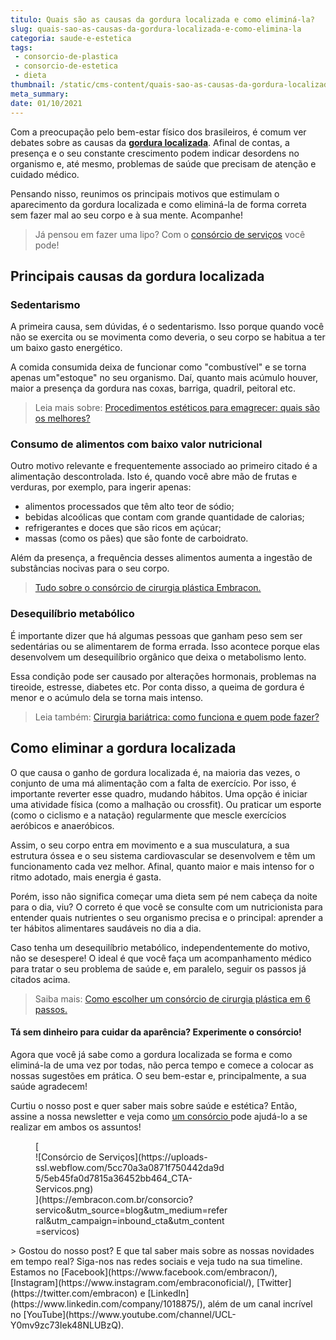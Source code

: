 ```yaml
---
titulo: Quais são as causas da gordura localizada e como eliminá-la?
slug: quais-sao-as-causas-da-gordura-localizada-e-como-elimina-la
categoria: saude-e-estetica
tags:
 - consorcio-de-plastica
 - consorcio-de-estetica
 - dieta
thumbnail: /static/cms-content/quais-sao-as-causas-da-gordura-localizada-e-como-elimina-la.jpg
meta_summary: 
date: 01/10/2021
---
```

Com a preocupação pelo bem-estar físico dos brasileiros, é comum ver debates sobre as causas da [**gordura localizada**](https://www.embracon.com.br/blog/4-perguntas-e-respostas-sobre-a-lipoaspiracao). Afinal de contas, a presença e o seu constante crescimento podem indicar desordens no organismo e, até mesmo, problemas de saúde que precisam de atenção e cuidado médico.

Pensando nisso, reunimos os principais motivos que estimulam o aparecimento da gordura localizada e como eliminá-la de forma correta sem fazer mal ao seu corpo e à sua mente. Acompanhe!

> Já pensou em fazer uma lipo? Com o [consórcio de serviços](https://www.embracon.com.br/consorcio-servicos) você pode!

Principais causas da gordura localizada
---------------------------------------

### Sedentarismo

A primeira causa, sem dúvidas, é o sedentarismo. Isso porque quando você não se exercita ou se movimenta como deveria, o seu corpo se habitua a ter um baixo gasto energético.

A comida consumida deixa de funcionar como "combustível" e se torna apenas um"estoque" no seu organismo. Daí, quanto mais acúmulo houver, maior a presença da gordura nas coxas, barriga, quadril, peitoral etc.

> Leia mais sobre: [Procedimentos estéticos para emagrecer: quais são os melhores?](https://www.embracon.com.br/blog/procedimentos-esteticos-para-emagrecer-quais-sao-os-melhores)

### Consumo de alimentos com baixo valor nutricional

Outro motivo relevante e frequentemente associado ao primeiro citado é a alimentação descontrolada. Isto é, quando você abre mão de frutas e verduras, por exemplo, para ingerir apenas:

- alimentos processados que têm alto teor de sódio;
- bebidas alcoólicas que contam com grande quantidade de calorias;
- refrigerantes e doces que são ricos em açúcar;
- massas (como os pães) que são fonte de carboidrato.

Além da presença, a frequência desses alimentos aumenta a ingestão de substâncias nocivas para o seu corpo.

> [Tudo sobre o consórcio de cirurgia plástica Embracon.](https://www.embracon.com.br/blog/tudo-sobre-o-consorcio-de-cirurgia-plastica-embracon)

### Desequilíbrio metabólico

É importante dizer que há algumas pessoas que ganham peso sem ser sedentárias ou se alimentarem de forma errada. Isso acontece porque elas desenvolvem um desequilíbrio orgânico que deixa o metabolismo lento.

Essa condição pode ser causado por alterações hormonais, problemas na tireoide, estresse, diabetes etc. Por conta disso, a queima de gordura é menor e o acúmulo dela se torna mais intenso.

> Leia também: [Cirurgia bariátrica: como funciona e quem pode fazer?](https://www.embracon.com.br/blog/cirurgia-bariatrica-como-funciona-e-quem-pode-fazer)

Como eliminar a gordura localizada
----------------------------------

O que causa o ganho de gordura localizada é, na maioria das vezes, o conjunto de uma má alimentação com a falta de exercício. Por isso, é importante reverter esse quadro, mudando hábitos. Uma opção é iniciar uma atividade física (como a malhação ou crossfit). Ou praticar um esporte (como o ciclismo e a natação) regularmente que mescle exercícios aeróbicos e anaeróbicos.

Assim, o seu corpo entra em movimento e a sua musculatura, a sua estrutura óssea e o seu sistema cardiovascular se desenvolvem e têm um funcionamento cada vez melhor. Afinal, quanto maior e mais intenso for o ritmo adotado, mais energia é gasta.

Porém, isso não significa começar uma dieta sem pé nem cabeça da noite para o dia, viu? O correto é que você se consulte com um nutricionista para entender quais nutrientes o seu organismo precisa e o principal: aprender a ter hábitos alimentares saudáveis no dia a dia.

Caso tenha um desequilíbrio metabólico, independentemente do motivo, não se desespere! O ideal é que você faça um acompanhamento médico para tratar o seu problema de saúde e, em paralelo, seguir os passos já citados acima.

> Saiba mais: [Como escolher um consórcio de cirurgia plástica em 6 passos.](https://www.embracon.com.br/blog/como-escolher-um-consorcio-de-cirurgia-plastica-em-6-passos)

#### Tá sem dinheiro para cuidar da aparência? Experimente o consórcio!

Agora que você já sabe como a gordura localizada se forma e como eliminá-la de uma vez por todas, não perca tempo e comece a colocar as nossas sugestões em prática. O seu bem-estar e, principalmente, a sua saúde agradecem!

Curtiu o nosso post e quer saber mais sobre saúde e estética? Então, assine a nossa newsletter e veja como [um consórcio ](https://www.embracon.com.br/)pode ajudá-lo a se realizar em ambos os assuntos!

<figure class="w-richtext-figure-type-image w-richtext-align-center" style="max-width:310px">[<div>![Consórcio de Serviços](https://uploads-ssl.webflow.com/5cc70a3a0871f750442da9d5/5eb45fa0d7815a36452bb464_CTA-Servicos.png)</div>](https://embracon.com.br/consorcio?servico&utm_source=blog&utm_medium=referral&utm_campaign=inbound_cta&utm_content=servicos)</figure>> Gostou do nosso post? E que tal saber mais sobre as nossas novidades em tempo real? Siga-nos nas redes sociais e veja tudo na sua timeline. Estamos no [Facebook](https://www.facebook.com/embracon/), [Instagram](https://www.instagram.com/embraconoficial/), [Twitter](https://twitter.com/embracon) e [LinkedIn](https://www.linkedin.com/company/1018875/), além de um canal incrível no [YouTube](https://www.youtube.com/channel/UCL-Y0mv9zc73Iek48NLUBzQ).

